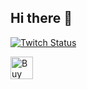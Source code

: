 ## Hi there 👋
<!-- <p align="center"><img src="https://raw.githubusercontent.com/quantumapprentice/quantumapprentice/master/github-banner.png" /></p> -->

<p><a href="https://www.twitch.tv/quantumapprentice" target="_blank"><img alt="Twitch Status" src="https://img.shields.io/twitch/status/quantumapprentice?style=for-the-badge"></a></p>

<a href='https://ko-fi.com/O5O6D6EWL' target='_blank'><img height='36' style='border:0px;height:36px;' src='https://storage.ko-fi.com/cdn/kofi6.png?v=6' border='0' alt='Buy Me a Coffee at ko-fi.com' /></a>

<!--
**QuantumApprentice/QuantumApprentice** is a ✨ _special_ ✨ repository because its `README.md` (this file) appears on your GitHub profile.

Here are some ideas to get you started:

- 🔭 I’m currently working on ...
- 🌱 I’m currently learning ...
- 👯 I’m looking to collaborate on ...
- 🤔 I’m looking for help with ...
- 💬 Ask me about ...
- 📫 How to reach me: ...
- 😄 Pronouns: ...
- ⚡ Fun fact: ...
-->
